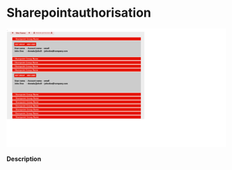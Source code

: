 # Sharepointauthorisation

<img align="center" src="https://github.com/Motkany1980/Sharepointauthorisation/blob/main/Readme%20src%20files/Permission%20Sample.png" alt="Permission_Image"/>

#### Description
